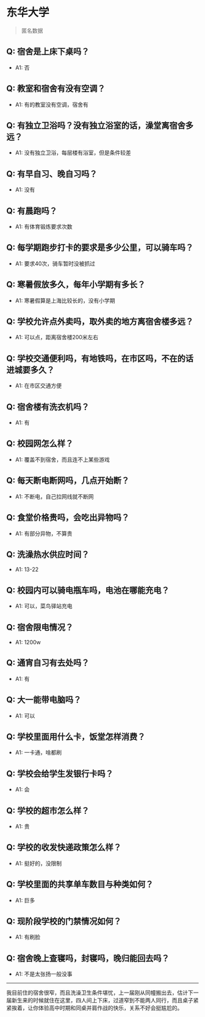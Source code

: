 # 东华大学
> 匿名数据
## Q: 宿舍是上床下桌吗？
- A1: 否
## Q: 教室和宿舍有没有空调？
- A1: 有的教室没有空调，宿舍有
## Q: 有独立卫浴吗？没有独立浴室的话，澡堂离宿舍多远？
- A1: 没有独立卫浴，每层楼有浴室，但是条件较差
## Q: 有早自习、晚自习吗？
- A1: 没有
## Q: 有晨跑吗？
- A1: 有体育锻炼要求次数
## Q: 每学期跑步打卡的要求是多少公里，可以骑车吗？
- A1: 要求40次，骑车暂时没被抓过
## Q: 寒暑假放多久，每年小学期有多长？
- A1: 寒暑假算是上海比较长的，没有小学期
## Q: 学校允许点外卖吗，取外卖的地方离宿舍楼多远？
- A1: 可以点，距离宿舍楼200米左右
## Q: 学校交通便利吗，有地铁吗，在市区吗，不在的话进城要多久？
- A1: 在市区交通方便
## Q: 宿舍楼有洗衣机吗？
- A1: 有
## Q: 校园网怎么样？
- A1: 覆盖不到宿舍，而且连不上某些游戏
## Q: 每天断电断网吗，几点开始断？
- A1: 不断电，自己拉网线就不断网
## Q: 食堂价格贵吗，会吃出异物吗？
- A1: 有部分异物，不算贵
## Q: 洗澡热水供应时间？
- A1: 13-22
## Q: 校园内可以骑电瓶车吗，电池在哪能充电？
- A1: 可以，菜鸟驿站充电
## Q: 宿舍限电情况？
- A1: 1200w
## Q: 通宵自习有去处吗？
- A1: 有
## Q: 大一能带电脑吗？
- A1: 可以
## Q: 学校里面用什么卡，饭堂怎样消费？
- A1: 一卡通，啥都刷
## Q: 学校会给学生发银行卡吗？
- A1: 会
## Q: 学校的超市怎么样？
- A1: 贵
## Q: 学校的收发快递政策怎么样？
- A1: 挺好的，没限制
## Q: 学校里面的共享单车数目与种类如何？
- A1: 巨多
## Q: 现阶段学校的门禁情况如何？
- A1: 有刷脸
## Q: 宿舍晚上查寝吗，封寝吗，晚归能回去吗？
- A1: 不是太张扬一般没事
***
我目前住的宿舍很窄，而且洗澡卫生条件堪忧，上一届刚从同幢搬出去，估计下一届新生来的时候就住在这里，四人间上下床，过道窄到不能两人同行，而且桌子紧紧挨着，让你体验高中时期和同桌并肩作战的快乐，关系不好会挺尴尬的。